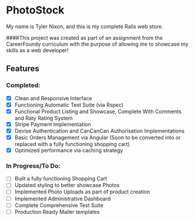 # PhotoStock

My name is Tyler Nixon, and this is my complete Rails web store.

####This project was created as part of an assignment from the CareerFoundy curriculum with the purpose of allowing me to showcase my skills as a web developer!

## Features

### Completed:
- [x] Clean and Responsive Interface
- [x] Functioning Automatic Test Suite (via Rspec)
- [x] Functional Product Listing and Showcase, Complete With Comments and Raty Rating System
- [x] Stripe Payment Implementation
- [x] Devise Authentication and CanCanCan Authorisation Implementations
- [x] Basic Orders Management via Angular (Soon to be converted into or replaced with a fully functioning shopping cart)
- [x] Optimized performance via caching strategy

### In Progress/To Do:

- [ ] Built a fully functioning Shopping Cart
- [ ] Updated styling to better showcase Photos
- [ ] Implemented Photo Uploads as part of product creation
- [ ] Implemented Administrative Dashboard
- [ ] Complete Comprehensive Test Suite
- [ ] Production Ready Mailer templates